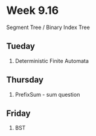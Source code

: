 # Week 9.16

Segment Tree / Binary Index Tree

## Tueday
1. Deterministic Finite Automata

## Thursday
1. PrefixSum - sum question

## Friday
1. BST
